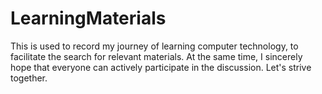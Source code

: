 # LearningMaterials
This is used to record my journey of learning computer technology, to facilitate the search for relevant materials. At the same time, I sincerely hope that everyone can actively participate in the discussion. Let's strive together.
